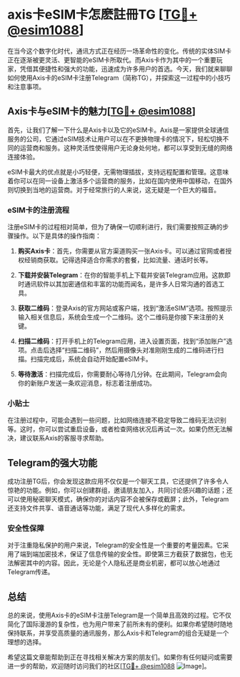 # axis卡eSIM卡怎麽註冊TG [[TG💪+ @esim1088](https://t.me/s/esim1088)]

在当今这个数字化时代，通讯方式正在经历一场革命性的变化。传统的实体SIM卡正在逐渐被更灵活、更智能的eSIM卡所取代。而Axis卡作为其中的一个重要玩家，凭借其便捷性和强大的功能，迅速成为许多用户的首选。今天，我们就来聊聊如何使用Axis卡的eSIM卡注册Telegram（简称TG），并探索这一过程中的小技巧和注意事项。

## Axis卡与eSIM卡的魅力[[TG💪+ @esim1088](https://t.me/s/esim1088)]

首先，让我们了解一下什么是Axis卡以及它的eSIM卡。Axis是一家提供全球通信服务的公司，它通过eSIM技术让用户可以在不更换物理卡的情况下，轻松切换不同的运营商和服务。这种灵活性使得用户无论身处何地，都可以享受到无缝的网络连接体验。

eSIM卡最大的优点就是小巧轻便，无需物理插拔，支持远程配置和管理。这意味着你可以在同一设备上激活多个运营商的服务，比如在国内使用中国移动，在国外则切换到当地的运营商。对于经常旅行的人来说，这无疑是一个巨大的福音。

### eSIM卡的注册流程

注册eSIM卡的过程相对简单，但为了确保一切顺利进行，我们需要按照正确的步骤操作。以下是具体的操作指南：

1. **购买Axis卡**：首先，你需要从官方渠道购买一张Axis卡。可以通过官网或者授权经销商获取。记得选择适合你需求的套餐，比如流量、通话时长等。

2. **下载并安装Telegram**：在你的智能手机上下载并安装Telegram应用。这款即时通讯软件以其加密通信和丰富的功能而闻名，是许多人日常沟通的首选工具。

3. **获取二维码**：登录Axis的官方网站或客户端，找到“激活eSIM”选项。按照提示输入相关信息后，系统会生成一个二维码。这个二维码是你接下来注册的关键。

4. **扫描二维码**：打开手机上的Telegram应用，进入设置页面，找到“添加账户”选项。点击后选择“扫描二维码”，然后用摄像头对准刚刚生成的二维码进行扫描。扫描完成后，系统会自动开始配置eSIM卡。

5. **等待激活**：扫描完成后，你需要耐心等待几分钟。在此期间，Telegram会向你的新账户发送一条欢迎消息，标志着注册成功。

### 小贴士

在注册过程中，可能会遇到一些问题，比如网络连接不稳定导致二维码无法识别等。这时，你可以尝试重启设备，或者检查网络状况后再试一次。如果仍然无法解决，建议联系Axis的客服寻求帮助。

## Telegram的强大功能

成功注册TG后，你会发现这款应用不仅仅是一个聊天工具，它还提供了许多令人惊艳的功能。例如，你可以创建群组，邀请朋友加入，共同讨论感兴趣的话题；还可以使用秘密聊天模式，确保你的对话内容不会被保存或截屏；此外，Telegram还支持文件共享、语音通话等功能，满足了现代人多样化的需求。

### 安全性保障

对于注重隐私保护的用户来说，Telegram的安全性是一个重要的考量因素。它采用了端到端加密技术，保证了信息传输的安全性。即使第三方截获了数据包，也无法解密其中的内容。因此，无论是个人隐私还是商业机密，都可以放心地通过Telegram传递。

## 总结

总的来说，使用Axis卡的eSIM卡注册Telegram是一个简单且高效的过程。它不仅简化了国际漫游的复杂性，也为用户带来了前所未有的便利。如果你希望随时随地保持联系，并享受高质量的通讯服务，那么Axis卡和Telegram的组合无疑是一个理想的选择。

希望这篇文章能帮助到正在寻找相关解决方案的朋友们。如果你有任何疑问或需要进一步的帮助，欢迎随时访问我们的社区[[TG💪+ @esim1088](https://t.me/s/esim1088) ![Image](https://i.postimg.cc/4NQfJmqS/Snipaste-2025-05-13-00-14-12.png)]。